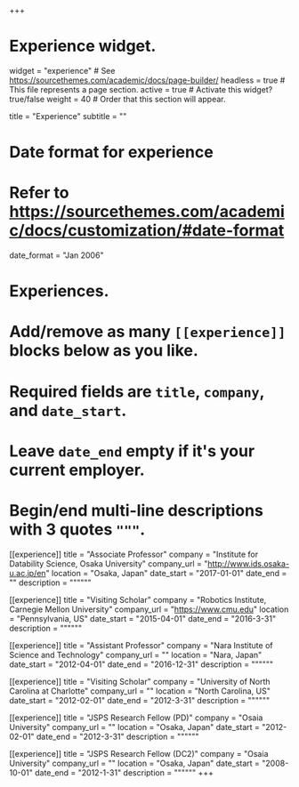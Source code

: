 +++
# Experience widget.
widget = "experience"  # See https://sourcethemes.com/academic/docs/page-builder/
headless = true  # This file represents a page section.
active = true  # Activate this widget? true/false
weight = 40  # Order that this section will appear.

title = "Experience"
subtitle = ""

# Date format for experience
#   Refer to https://sourcethemes.com/academic/docs/customization/#date-format
date_format = "Jan 2006"

# Experiences.
#   Add/remove as many `[[experience]]` blocks below as you like.
#   Required fields are `title`, `company`, and `date_start`.
#   Leave `date_end` empty if it's your current employer.
#   Begin/end multi-line descriptions with 3 quotes `"""`.
[[experience]]
  title = "Associate Professor"
  company = "Institute for Datability Science, Osaka University"
  company_url = "http://www.ids.osaka-u.ac.jp/en"
  location = "Osaka, Japan"
  date_start = "2017-01-01"
  date_end = ""
  description = """"""
  
[[experience]]
  title = "Visiting Scholar"
  company = "Robotics Institute, Carnegie Mellon University"
  company_url = "https://www.cmu.edu"
  location = "Pennsylvania, US"
  date_start = "2015-04-01"
  date_end = "2016-3-31"
  description = """"""
  
[[experience]]
  title = "Assistant Professor"
  company = "Nara Institute of Science and Technology"
  company_url = ""
  location = "Nara, Japan"
  date_start = "2012-04-01"
  date_end = "2016-12-31"
  description = """"""

[[experience]]
  title = "Visiting Scholar"
  company = "University of North Carolina at Charlotte"
  company_url = ""
  location = "North Carolina, US"
  date_start = "2012-02-01"
  date_end = "2012-3-31"
  description = """"""
  
[[experience]]
  title = "JSPS Research Fellow (PD)"
  company = "Osaia University"
  company_url = ""
  location = "Osaka, Japan"
  date_start = "2012-02-01"
  date_end = "2012-3-31"
  description = """"""

[[experience]]
  title = "JSPS Research Fellow (DC2)"
  company = "Osaia University"
  company_url = ""
  location = "Osaka, Japan"
  date_start = "2008-10-01"
  date_end = "2012-1-31"
  description = """"""
+++
